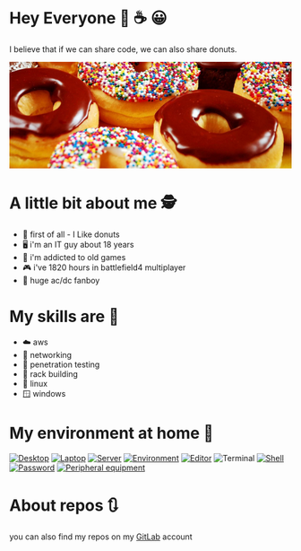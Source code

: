 # Hey Everyone 🍩 ☕ 😀
I believe that if we can share code, we can also share donuts.

![image](donuts.png)

# A little bit about me 🕵

- 🍩 first of all - I Like donuts
- 🖥️ i'm an IT guy about 18 years
- 👾 i'm addicted to old games
- 🎮 i've 1820 hours in battlefield4 multiplayer
- 🎸 huge ac/dc fanboy

# My skills are 🥷
- :cloud: aws
- :satellite: networking
- :key: penetration testing
- :department_store: rack building
- :penguin: linux 
- :window: windows

# My environment at home 🐧

[![Desktop](https://img.shields.io/badge/Desktop-ubuntu-orange)](https://ubuntu.com/)
[![Laptop](https://img.shields.io/badge/Laptop-debian-red)](https://www.debian.org/)
[![Server](https://img.shields.io/badge/Server-fedora-blue)](https://getfedora.org/)
[![Environment](https://img.shields.io/badge/Environment-kde-blue)](https://kde.org/)
[![Editor](https://img.shields.io/badge/Editor-sublime-yellowgreen)](https://atom.io/)
![Terminal](https://img.shields.io/badge/Terminal--Emulator-tilda-blue)
[![Shell](https://img.shields.io/badge/Shell-zsh-yellowgreen)](https://ohmyz.sh/)
[![Password](https://img.shields.io/badge/Account--Password-password123!-purple)](https://github.com/free-doughnuts)
[![Peripheral equipment](https://img.shields.io/badge/Peripheral--Equipment-razer-green)](https://www.razer.com/)

# About repos 🔃
you can also find my repos on my [GitLab](https://gitlab.com/free-doughnuts) account

<!--
**free-doughnuts/free-doughnuts** is a ✨ _special_ ✨ repository because its `README.md` (this file) appears on your GitHub profile.

Here are some ideas to get you started:

- 🔭 I’m currently working on ...
- 🌱 I’m currently learning ...
- 👯 I’m looking to collaborate on ...
- 🤔 I’m looking for help with ...
- 💬 Ask me about ...
- 📫 How to reach me: ...
- 😄 Pronouns: ...
- ⚡ Fun fact: ...

-->
